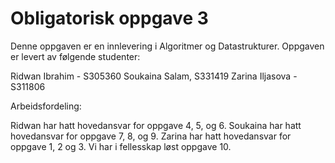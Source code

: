 # Obligatorisk oppgave 3 

Denne oppgaven er en innlevering i Algoritmer og Datastrukturer. Oppgaven er levert av følgende studenter:

Ridwan Ibrahim - S305360
Soukaina Salam, S331419
Zarina Iljasova - S311806

Arbeidsfordeling:


Ridwan har hatt hovedansvar for oppgave 4, 5, og 6.
Soukaina har hatt hovedansvar for oppgave 7, 8, og 9.
Zarina har hatt hovedansvar for oppgave 1, 2 og 3.
Vi har i fellesskap løst oppgave 10.

